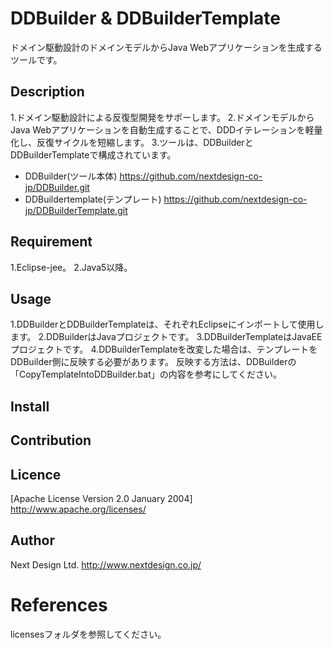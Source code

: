 # DDBuilder & DDBuilderTemplate
ドメイン駆動設計のドメインモデルからJava Webアプリケーションを生成するツールです。

## Description
1.ドメイン駆動設計による反復型開発をサポーします。
2.ドメインモデルからJava Webアプリケーションを自動生成することで、DDDイテレーションを軽量化し、反復サイクルを短縮します。
3.ツールは、DDBuilderとDDBuilderTemplateで構成されています。
- DDBuilder(ツール本体)
https://github.com/nextdesign-co-jp/DDBuilder.git
- DDBuildertemplate(テンプレート)
https://github.com/nextdesign-co-jp/DDBuilderTemplate.git

## Requirement
1.Eclipse-jee。
2.Java5以降。

## Usage
1.DDBuilderとDDBuilderTemplateは、それぞれEclipseにインポートして使用します。
2.DDBuilderはJavaプロジェクトです。
3.DDBuilderTemplateはJavaEEプロジェクトです。
4.DDBuilderTemplateを改変した場合は、テンプレートをDDBuilder側に反映する必要があります。
反映する方法は、DDBuilderの「CopyTemplateIntoDDBuilder.bat」の内容を参考にしてください。

## Install

## Contribution

## Licence
[Apache License Version 2.0 January 2004]
http://www.apache.org/licenses/

## Author
Next Design Ltd.
http://www.nextdesign.co.jp/

# References
licensesフォルダを参照してください。

